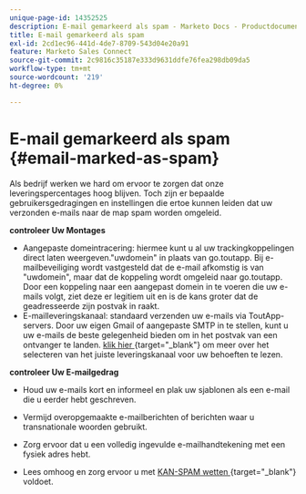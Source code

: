 ```yaml
---
unique-page-id: 14352525
description: E-mail gemarkeerd als spam - Marketo Docs - Productdocumentatie
title: E-mail gemarkeerd als spam
exl-id: 2cd1ec96-441d-4de7-8709-543d04e20a91
feature: Marketo Sales Connect
source-git-commit: 2c9816c35187e333d9631ddfe76fea298db09da5
workflow-type: tm+mt
source-wordcount: '219'
ht-degree: 0%

---
```


# E-mail gemarkeerd als spam {#email-marked-as-spam}

Als bedrijf werken we hard om ervoor te zorgen dat onze leveringspercentages hoog blijven. Toch zijn er bepaalde gebruikersgedragingen en instellingen die ertoe kunnen leiden dat uw verzonden e-mails naar de map spam worden omgeleid.

**controleer Uw Montages**

* Aangepaste domeintracering: hiermee kunt u al uw trackingkoppelingen direct laten weergeven.&quot;uwdomein&quot; in plaats van go.toutapp. Bij e-mailbeveiliging wordt vastgesteld dat de e-mail afkomstig is van &quot;uwdomein&quot;, maar dat de koppeling wordt omgeleid naar go.toutapp. Door een koppeling naar een aangepast domein in te voeren die uw e-mails volgt, ziet deze er legitiem uit en is de kans groter dat de geadresseerde zijn postvak in raakt.
* E-mailleveringskanaal: standaard verzenden uw e-mails via ToutApp-servers. Door uw eigen Gmail of aangepaste SMTP in te stellen, kunt u uw e-mails de beste gelegenheid bieden om in het postvak van een ontvanger te landen. [ klik hier ](https://nation.marketo.com/docs/DOC-5080){target="_blank"}  om meer over het selecteren van het juiste leveringskanaal voor uw behoeften te lezen.

**controleer Uw E-mailgedrag**

* Houd uw e-mails kort en informeel en plak uw sjablonen als een e-mail die u eerder hebt geschreven.

* Vermijd overopgemaakte e-mailberichten of berichten waar u transnationale woorden gebruikt.

* Zorg ervoor dat u een volledig ingevulde e-mailhandtekening met een fysiek adres hebt.

* Lees omhoog en zorg ervoor u met [ KAN-SPAM wetten ](https://www.ftc.gov/business-guidance/resources/can-spam-act-compliance-guide-business){target="_blank"}  voldoet.
